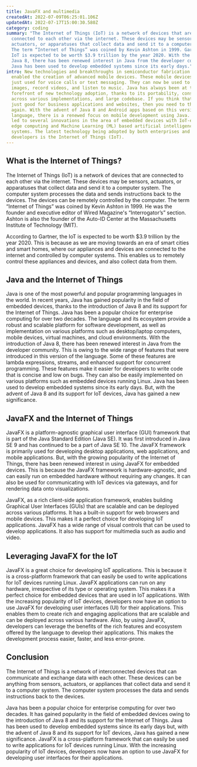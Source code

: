 ```yaml
---
title: JavaFX and multimedia
createdAt: 2022-07-09T06:25:01.106Z
updatedAt: 2022-07-17T15:00:30.580Z
category: coding
summary: "The Internet of Things (IoT) is a network of devices that are
  connected to each other via the internet. These devices may be sensors,
  actuators, or apparatuses that collect data and send it to a computer system.
  The term “Internet of Things” was coined by Kevin Ashton in 1999. Gartner: The
  IoT is expected to be worth $3.9 trillion by the year 2020. With the advent of
  Java 8, there has been renewed interest in Java from the developer community.
  Java has been used to develop embedded systems since its early days."
intro: New technologies and breakthroughs in semiconductor fabrication have
  enabled the creation of advanced mobile devices. These mobile devices are not
  just used for voice calls or text messaging. They can now be used to capture
  images, record videos, and listen to music. Java has always been at the
  forefront of new technology adoption, thanks to its portability, consistency
  across various implementations, and large codebase. If you think that Java is
  just good for business applications and websites, then you need to think
  again. With the advent of Java 8 and Android apps based on this version of the
  language, there is a renewed focus on mobile development using Java. This has
  led to several innovations in the area of embedded devices with IoT-enabled
  edge computing and Machine Learning (ML) based artificial intelligence
  systems. The latest technology being adopted by both enterprises and
  developers is the Internet of Things (IoT).
---
```


## What is the Internet of Things?

The Internet of Things (IoT) is a network of devices that are connected to each other via the internet. These devices may be sensors, actuators, or apparatuses that collect data and send it to a computer system. The computer system processes the data and sends instructions back to the devices. The devices can be remotely controlled by the computer. The term “Internet of Things” was coined by Kevin Ashton in 1999. He was the founder and executive editor of Wired Magazine's “Interrogator’s” section. Ashton is also the founder of the Auto-ID Center at the Massachusetts Institute of Technology (MIT).

According to Gartner, the IoT is expected to be worth $3.9 trillion by the year 2020. This is because as we are moving towards an era of smart cities and smart homes, where our appliances and devices are connected to the internet and controlled by computer systems. This enables us to remotely control these appliances and devices, and also collect data from them.

## Java and the Internet of Things

Java is one of the most powerful and popular programming languages in the world. In recent years, Java has gained popularity in the field of embedded devices, thanks to the introduction of Java 8 and its support for the Internet of Things. Java has been a popular choice for enterprise computing for over two decades. The language and its ecosystem provide a robust and scalable platform for software development, as well as implementation on various platforms such as desktop/laptop computers, mobile devices, virtual machines, and cloud environments. With the introduction of Java 8, there has been renewed interest in Java from the developer community. This is owing to the wide range of features that were introduced in this version of the language. Some of these features are lambda expressions, streams, and enhanced support for concurrent programming. These features make it easier for developers to write code that is concise and low on bugs. They can also be easily implemented on various platforms such as embedded devices running Linux. Java has been used to develop embedded systems since its early days. But, with the advent of Java 8 and its support for IoT devices, Java has gained a new significance.

## JavaFX and the Internet of Things

JavaFX is a platform-agnostic graphical user interface (GUI) framework that is part of the Java Standard Edition (Java SE). It was first introduced in Java SE 9 and has continued to be a part of Java SE 10. The JavaFX framework is primarily used for developing desktop applications, web applications, and mobile applications. But, with the growing popularity of the Internet of Things, there has been renewed interest in using JavaFX for embedded devices. This is because the JavaFX framework is hardware-agnostic, and can easily run on embedded hardware without requiring any changes. It can also be used for communicating with IoT devices via gateways, and for rendering data onto visualizations.

JavaFX, as a rich client-side application framework, enables building Graphical User Interfaces (GUIs) that are scalable and can be deployed across various platforms. It has a built-in support for web browsers and mobile devices. This makes it a perfect choice for developing IoT applications. JavaFX has a wide range of visual controls that can be used to develop applications. It also has support for multimedia such as audio and video.

## Leveraging JavaFX for the IoT

JavaFX is a great choice for developing IoT applications. This is because it is a cross-platform framework that can easily be used to write applications for IoT devices running Linux. JavaFX applications can run on any hardware, irrespective of its type or operating system. This makes it a perfect choice for embedded devices that are used in IoT applications. With the increasing popularity of IoT devices, developers now have an option to use JavaFX for developing user interfaces (UI) for their applications. This enables them to create rich and engaging applications that are scalable and can be deployed across various hardware. Also, by using JavaFX, developers can leverage the benefits of the rich features and ecosystem offered by the language to develop their applications. This makes the development process easier, faster, and less error-prone.

## Conclusion

The Internet of Things is a network of interconnected devices that can communicate and exchange data with each other. These devices can be anything from sensors, actuators, or appliances that collect data and send it to a computer system. The computer system processes the data and sends instructions back to the devices.

Java has been a popular choice for enterprise computing for over two decades. It has gained popularity in the field of embedded devices owing to the introduction of Java 8 and its support for the Internet of Things. Java has been used to develop embedded systems since its early days but, with the advent of Java 8 and its support for IoT devices, Java has gained a new significance.
JavaFX is a cross-platform framework that can easily be used to write applications for IoT devices running Linux. With the increasing popularity of IoT devices, developers now have an option to use JavaFX for developing user interfaces for their applications.

